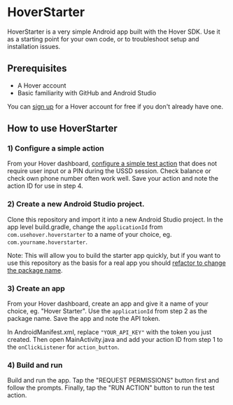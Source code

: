 # HoverStarter
HoverStarter is a very simple Android app built with the Hover SDK. Use it as a starting point for your own code, or to troubleshoot setup and installation issues.

## Prerequisites
 - A Hover account
 - Basic familiarity with GitHub and Android Studio

You can [sign up](https://www.usehover.com/signup/) for a Hover account for free if you don't already have one.

## How to use HoverStarter

### 1) Configure a simple action
From your Hover dashboard, [configure a simple test action](https://www.usehover.com/docs/actions) that does not require user input or a PIN during the USSD session. Check balance or check own phone number often work well. Save your action and note the action ID for use in step 4.

### 2) Create a new Android Studio project.
Clone this repository and import it into a new Android Studio project. In the app level build.gradle, change the `applicationId` from `com.usehover.hoverstarter` to a name of your choice, eg. `com.yourname.hoverstarter`.

Note: This will allow you to build the starter app quickly, but if you want to use this repository as the basis for a real app you should [refactor to change the package name](https://stackoverflow.com/questions/16804093/rename-package-in-android-studio).

### 3) Create an app
From your Hover dashboard, create an app and give it a name of your choice, eg. "Hover Starter". Use the `applicationId` from step 2 as the package name. Save the app and note the API token.

In AndroidManifest.xml, replace `"YOUR_API_KEY"` with the token you just created. Then open MainActivity.java and add your action ID from step 1 to the `onClickListener` for `action_button`.

### 4) Build and run
Build and run the app. Tap the "REQUEST PERMISSIONS" button first and follow the prompts. Finally, tap the "RUN ACTION" button to run the test action.
